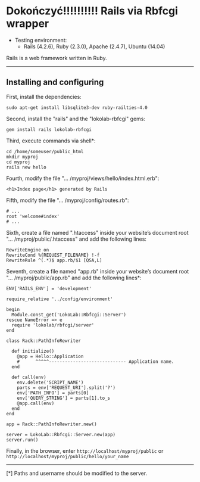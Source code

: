 Dokończyć!!!!!!!!!!
Rails via Rbfcgi wrapper
========================

- Testing environment:
  - Rails (4.2.6), Ruby (2.3.0),
    Apache (2.4.7), Ubuntu (14.04)

Rails is a web framework written in Ruby.
_________________________________________

Installing and configuring
--------------------------

First, install the dependencies:

    sudo apt-get install libsqlite3-dev ruby-railties-4.0

Second, install the "rails" and the "lokolab-rbfcgi" gems:

    gem install rails lokolab-rbfcgi

Third, execute commands via shell*:

    cd /home/someuser/public_html
    mkdir myproj
    cd myproj
    rails new hello

Fourth, modify the file "... /myproj/views/hello/index.html.erb":

    <h1>Index page</h1> generated by Rails

Fifth, modify the file "... /myproj/config/routes.rb":

    # ...
    root 'welcome#index'
    # ...

Sixth, create a file named ".htaccess" inside your
website’s document root "... /myproj/public/.htaccess"
and add the following lines:

    RewriteEngine on
    RewriteCond %{REQUEST_FILENAME} !-f
    RewriteRule ^(.*)$ app.rb/$1 [QSA,L]

Seventh, create a file named "app.rb" inside your
website’s document root "... /myproj/public/app.rb"
and add the following lines*:

    ENV['RAILS_ENV'] = 'development'

    require_relative '../config/environment'

    begin
      Module.const_get('LokoLab::Rbfcgi::Server')
    rescue NameError => e
      require 'lokolab/rbfcgi/server'
    end

    class Rack::PathInfoRewriter

      def initialize()
        @app = Hello::Application
        #      ^^^^^----------------------------- Application name.
      end

      def call(env)
        env.delete('SCRIPT_NAME')
        parts = env['REQUEST_URI'].split('?')
        env['PATH_INFO'] = parts[0]
        env['QUERY_STRING'] = parts[1].to_s
        @app.call(env)
      end
    end

    app = Rack::PathInfoRewriter.new()

    server = LokoLab::Rbfcgi::Server.new(app)
    server.run()

Finally, in the browser, enter `http://localhost/myproj/public`
or `http://localhost/myproj/public/hello/your_name`

________________________________________________________
[*] Paths and username should be modified to the server.

